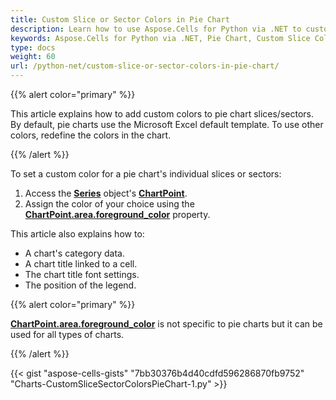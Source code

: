 ```yaml
---
title: Custom Slice or Sector Colors in Pie Chart
description: Learn how to use Aspose.Cells for Python via .NET to customize slice and sector colors in a pie chart. Our guide will demonstrate how to assign unique colors to each slice, sector, or legion for improved visual appeal and data representation.
keywords: Aspose.Cells for Python via .NET, Pie Chart, Custom Slice Colors, Custom Sector Colors, Visual Appeal, Data Representation.
type: docs
weight: 60
url: /python-net/custom-slice-or-sector-colors-in-pie-chart/
---
```


{{% alert color="primary" %}}

This article explains how to add custom colors to pie chart slices/sectors. By default, pie charts use the Microsoft Excel default template. To use other colors, redefine the colors in the chart.

{{% /alert %}}

To set a custom color for a pie chart's individual slices or sectors:

1. Access the [**Series**](https://reference.aspose.com/cells/python-net/aspose.cells.charts/series) object's [**ChartPoint**](https://reference.aspose.com/cells/python-net/aspose.cells.charts/chartpoint).
1. Assign the color of your choice using the [**ChartPoint.area.foreground_color**](https://reference.aspose.com/cells/python-net/aspose.cells.drawing/area/foreground_color) property.

This article also explains how to:

- A chart's category data.
- A chart title linked to a cell.
- The chart title font settings.
- The position of the legend.

{{% alert color="primary" %}}

[**ChartPoint.area.foreground_color**](https://reference.aspose.com/cells/python-net/aspose.cells.drawing/area/foreground_color) is not specific to pie charts but it can be used for all types of charts.

{{% /alert %}}

{{< gist "aspose-cells-gists" "7bb30376b4d40cdfd596286870fb9752" "Charts-CustomSliceSectorColorsPieChart-1.py" >}}
